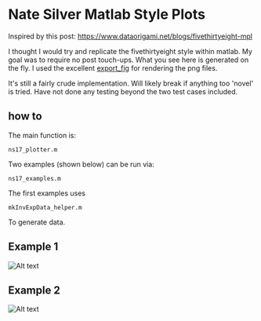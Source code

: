 Nate Silver Matlab Style Plots
=====================

Inspired by this post:
https://www.dataorigami.net/blogs/fivethirtyeight-mpl


I thought I would try and replicate the fivethirtyeight style within matlab. My goal was to require no post touch-ups. What you see here is generated on the fly. 
I used the excellent [export_fig](https://github.com/ojwoodford/export_fig) for rendering the png files.


It's still a fairly crude implementation. Will likely break if anything too 'novel' is tried. Have not done any testing beyond the two test cases included. 


## how to
The main function is:
```
ns17_plotter.m
```
Two examples (shown below) can be run via:
```
ns17_examples.m
```
The first examples uses 
```
mkInvExpData_helper.m
```
To generate data.


## Example 1
![Alt text](https://raw.githubusercontent.com/timle/ns_matlab_style_plots/master/ex1%2012-Jul-2014_low_.png "Example 1")

## Example 2
![Alt text](https://raw.githubusercontent.com/timle/ns_matlab_style_plots/master/ex2%2012-Jul-2014_low_.png "Example 2")
